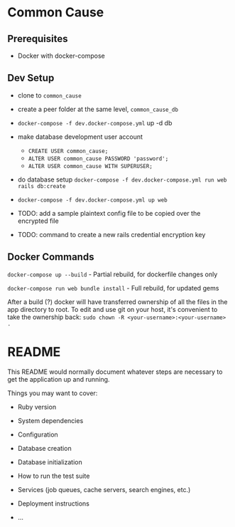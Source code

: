 # Common Cause

## Prerequisites

- Docker with docker-compose

## Dev Setup

- clone to `common_cause`
- create a peer folder at the same level, `common_cause_db`
- `docker-compose -f dev.docker-compose.yml` up -d db
- make database development user account
  * `CREATE USER common_cause;`
  * `ALTER USER common_cause PASSWORD 'password';`
  * `ALTER USER common_cause WITH SUPERUSER;`
- do database setup
  `docker-compose -f dev.docker-compose.yml run web rails db:create`
- `docker-compose -f dev.docker-compose.yml up web`

- TODO: add a sample plaintext config file to be copied over the encrypted file
- TODO: command to create a new rails credential encryption key



## Docker Commands

`docker-compose up --build` - Partial rebuild, for dockerfile changes only

`docker-compose run web bundle install` - Full rebuild, for updated gems

After a build (?) docker will have transferred ownership of all the files in the app directory to root. To edit and use git on your host, it's convenient to take the ownership back:
  `sudo chown -R <your-username>:<your-username> .`


# README

This README would normally document whatever steps are necessary to get the
application up and running.

Things you may want to cover:

* Ruby version

* System dependencies

* Configuration

* Database creation

* Database initialization

* How to run the test suite

* Services (job queues, cache servers, search engines, etc.)

* Deployment instructions

* ...
